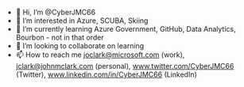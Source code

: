 - 👋 Hi, I’m @CyberJMC66
- 👀 I’m interested in Azure, SCUBA, Skiing
- 🌱 I’m currently learning Azure Government, GitHub, Data Analytics, Bourbon - not in that order
- 💞️ I’m looking to collaborate on learning
- 📫 How to reach me joclark@microsoft.com (work), jclark@johnmclark.com (personal), www.twitter.com/CyberJMC66 (Twitter), www.linkedin.com/in/CyberJMC66 (LinkedIn)

<!---
CyberJMC66/CyberJMC66 is a ✨ special ✨ repository because its `README.md` (this file) appears on your GitHub profile.
You can click the Preview link to take a look at your changes.
--->
